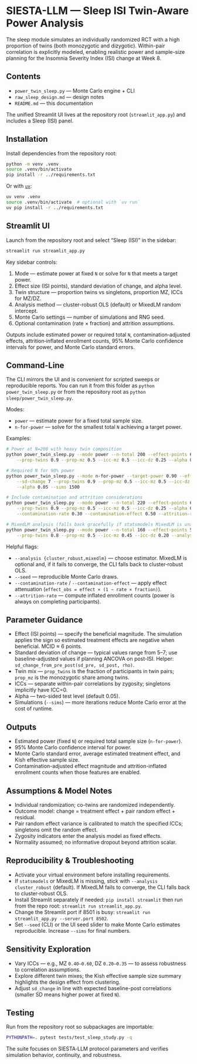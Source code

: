 # SIESTA-LLM — Sleep ISI Twin-Aware Power Analysis

The sleep module simulates an individually randomized RCT with a high proportion of twins (both monozygotic and dizygotic).
Within-pair correlation is explicitly modeled, enabling realistic power and sample-size planning for the Insomnia Severity Index
(ISI) change at Week 8.


## Contents

- `power_twin_sleep.py` — Monte Carlo engine + CLI
- `raw_sleep_design.md` — design notes
- `README.md` — this documentation

The unified Streamlit UI lives at the repository root (`streamlit_app.py`) and includes a Sleep (ISI) panel.


## Installation

Install dependencies from the repository root:

```bash
python -m venv .venv
source .venv/bin/activate
pip install -r ../requirements.txt
```

Or with [`uv`](https://github.com/astral-sh/uv):

```bash
uv venv .venv
source .venv/bin/activate  # optional with `uv run`
uv pip install -r ../requirements.txt
```


## Streamlit UI

Launch from the repository root and select “Sleep (ISI)” in the sidebar:

```bash
streamlit run streamlit_app.py
```

Key sidebar controls:

1. Mode — estimate power at fixed `N` or solve for `N` that meets a target power.
2. Effect size (ISI points), standard deviation of change, and alpha level.
3. Twin structure — proportion twins vs singletons, proportion MZ, ICCs for MZ/DZ.
4. Analysis method — cluster-robust OLS (default) or MixedLM random intercept.
5. Monte Carlo settings — number of simulations and RNG seed.
6. Optional contamination (rate × fraction) and attrition assumptions.

Outputs include estimated power or required total `N`, contamination‑adjusted effects, attrition‑inflated enrollment counts,
95% Monte Carlo confidence intervals for power, and Monte Carlo standard errors.


## Command-Line

The CLI mirrors the UI and is convenient for scripted sweeps or reproducible reports. You can run it from this folder as
`python power_twin_sleep.py` or from the repository root as `python sleep/power_twin_sleep.py`.

Modes:

- `power` — estimate power for a fixed total sample size.
- `n-for-power` — solve for the smallest total `N` achieving a target power.

Examples:

```bash
# Power at N=200 with heavy twin composition
python power_twin_sleep.py --mode power --n-total 200 --effect-points 6 --sd-change 7 \
    --prop-twins 0.9 --prop-mz 0.5 --icc-mz 0.5 --icc-dz 0.25 --alpha 0.05 --sims 2000

# Required N for 90% power
python power_twin_sleep.py --mode n-for-power --target-power 0.90 --effect-points 6 \
    --sd-change 7 --prop-twins 0.9 --prop-mz 0.5 --icc-mz 0.5 --icc-dz 0.25 \
    --alpha 0.05 --sims 1500

# Include contamination and attrition considerations
python power_twin_sleep.py --mode power --n-total 220 --effect-points 6 --sd-change 7 \
    --prop-twins 0.9 --prop-mz 0.5 --icc-mz 0.5 --icc-dz 0.25 --alpha 0.05 --sims 2000 \
    --contamination-rate 0.30 --contamination-effect 0.50 --attrition-rate 0.10

# MixedLM analysis (falls back gracefully if statsmodels MixedLM is unavailable)
python power_twin_sleep.py --mode power --n-total 160 --effect-points 5 --sd-change 6 \
    --prop-twins 0.8 --prop-mz 0.5 --icc-mz 0.45 --icc-dz 0.20 --analysis mixedlm --sims 1200
```

Helpful flags:

- `--analysis {cluster_robust,mixedlm}` — choose estimator. MixedLM is optional and, if it fails to converge, the CLI falls back to cluster‑robust OLS.
- `--seed` — reproducible Monte Carlo draws.
- `--contamination-rate` / `--contamination-effect` — apply effect attenuation (`effect_obs = effect × (1 − rate × fraction)`).
- `--attrition-rate` — compute inflated enrollment counts (power is always on completing participants).


## Parameter Guidance

- Effect (ISI points) — specify the beneficial magnitude. The simulation applies the sign so estimated treatment effects are negative when beneficial. MCID ≈ 6 points.
- Standard deviation of change — typical values range from 5–7; use baseline-adjusted values if planning ANCOVA on post-ISI. Helper: `sd_change_from_pre_post(sd_pre, sd_post, rho)`.
- Twin mix — `prop_twins` is the fraction of participants in twin pairs; `prop_mz` is the monozygotic share among twins.
- ICCs — separate within-pair correlations by zygosity; singletons implicitly have ICC=0.
- Alpha — two-sided test level (default 0.05).
- Simulations (`--sims`) — more iterations reduce Monte Carlo error at the cost of runtime.


## Outputs

- Estimated power (fixed `N`) or required total sample size (`n-for-power`).
- 95% Monte Carlo confidence interval for power.
- Monte Carlo standard error, average estimated treatment effect, and Kish effective sample size.
- Contamination-adjusted effect magnitude and attrition-inflated enrollment counts when those features are enabled.


## Assumptions & Model Notes

- Individual randomization; co-twins are randomized independently.
- Outcome model: change = treatment effect + pair random effect + residual.
- Pair random effect variance is calibrated to match the specified ICCs; singletons omit the random effect.
- Zygosity indicators enter the analysis model as fixed effects.
- Normality assumed; no informative dropout beyond attrition scalar.


## Reproducibility & Troubleshooting

- Activate your virtual environment before installing requirements.
- If `statsmodels` or MixedLM is missing, stick with `--analysis cluster_robust` (default). If MixedLM fails to converge, the CLI falls back to cluster‑robust OLS.
- Install Streamlit separately if needed: `pip install streamlit` then run from the repo root: `streamlit run streamlit_app.py`.
- Change the Streamlit port if 8501 is busy: `streamlit run streamlit_app.py --server.port 8502`.
- Set `--seed` (CLI) or the UI seed slider to make Monte Carlo estimates reproducible. Increase `--sims` for final numbers.


## Sensitivity Exploration

- Vary ICCs — e.g., MZ `0.40–0.60`, DZ `0.20–0.35` — to assess robustness to correlation assumptions.
- Explore different twin mixes; the Kish effective sample size summary highlights the design effect from clustering.
- Adjust `sd_change` in line with expected baseline-post correlations (smaller SD means higher power at fixed `N`).


## Testing

Run from the repository root so subpackages are importable:

```bash
PYTHONPATH=. pytest tests/test_sleep_study.py -q
```

The suite focuses on SIESTA‑LLM protocol parameters and verifies simulation behavior, continuity, and robustness.
